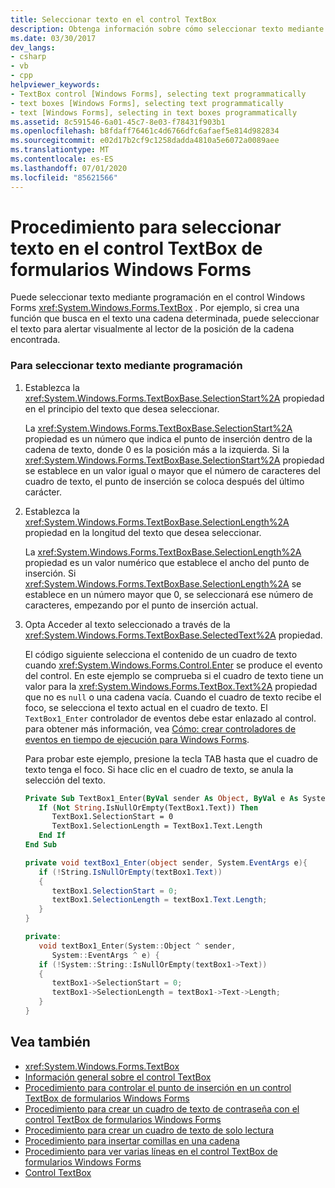 ```yaml
---
title: Seleccionar texto en el control TextBox
description: Obtenga información sobre cómo seleccionar texto mediante programación en el control TextBox Windows Forms. Obtenga también información sobre cómo alertar visualmente al lector de la posición de la cadena encontrada.
ms.date: 03/30/2017
dev_langs:
- csharp
- vb
- cpp
helpviewer_keywords:
- TextBox control [Windows Forms], selecting text programmatically
- text boxes [Windows Forms], selecting text programmatically
- text [Windows Forms], selecting in text boxes programmatically
ms.assetid: 8c591546-6a01-45c7-8e03-f78431f903b1
ms.openlocfilehash: b8fdaff76461c4d6766dfc6afaef5e814d982834
ms.sourcegitcommit: e02d17b2cf9c1258dadda4810a5e6072a0089aee
ms.translationtype: MT
ms.contentlocale: es-ES
ms.lasthandoff: 07/01/2020
ms.locfileid: "85621566"
---
```

# <a name="how-to-select-text-in-the-windows-forms-textbox-control"></a>Procedimiento para seleccionar texto en el control TextBox de formularios Windows Forms
Puede seleccionar texto mediante programación en el control Windows Forms <xref:System.Windows.Forms.TextBox> . Por ejemplo, si crea una función que busca en el texto una cadena determinada, puede seleccionar el texto para alertar visualmente al lector de la posición de la cadena encontrada.  
  
### <a name="to-select-text-programmatically"></a>Para seleccionar texto mediante programación  
  
1. Establezca la <xref:System.Windows.Forms.TextBoxBase.SelectionStart%2A> propiedad en el principio del texto que desea seleccionar.  
  
     La <xref:System.Windows.Forms.TextBoxBase.SelectionStart%2A> propiedad es un número que indica el punto de inserción dentro de la cadena de texto, donde 0 es la posición más a la izquierda. Si la <xref:System.Windows.Forms.TextBoxBase.SelectionStart%2A> propiedad se establece en un valor igual o mayor que el número de caracteres del cuadro de texto, el punto de inserción se coloca después del último carácter.  
  
2. Establezca la <xref:System.Windows.Forms.TextBoxBase.SelectionLength%2A> propiedad en la longitud del texto que desea seleccionar.  
  
     La <xref:System.Windows.Forms.TextBoxBase.SelectionLength%2A> propiedad es un valor numérico que establece el ancho del punto de inserción. Si <xref:System.Windows.Forms.TextBoxBase.SelectionLength%2A> se establece en un número mayor que 0, se seleccionará ese número de caracteres, empezando por el punto de inserción actual.  
  
3. Opta Acceder al texto seleccionado a través de la <xref:System.Windows.Forms.TextBoxBase.SelectedText%2A> propiedad.  
  
     El código siguiente selecciona el contenido de un cuadro de texto cuando <xref:System.Windows.Forms.Control.Enter> se produce el evento del control. En este ejemplo se comprueba si el cuadro de texto tiene un valor para la <xref:System.Windows.Forms.TextBox.Text%2A> propiedad que no es `null` o una cadena vacía. Cuando el cuadro de texto recibe el foco, se selecciona el texto actual en el cuadro de texto. El `TextBox1_Enter` controlador de eventos debe estar enlazado al control. para obtener más información, vea [Cómo: crear controladores de eventos en tiempo de ejecución para Windows Forms](../how-to-create-event-handlers-at-run-time-for-windows-forms.md).  
  
     Para probar este ejemplo, presione la tecla TAB hasta que el cuadro de texto tenga el foco. Si hace clic en el cuadro de texto, se anula la selección del texto.  
  
    ```vb  
    Private Sub TextBox1_Enter(ByVal sender As Object, ByVal e As System.EventArgs) Handles TextBox1.Enter  
       If (Not String.IsNullOrEmpty(TextBox1.Text)) Then  
          TextBox1.SelectionStart = 0  
          TextBox1.SelectionLength = TextBox1.Text.Length  
       End If  
    End Sub  
    ```  
  
    ```csharp  
    private void textBox1_Enter(object sender, System.EventArgs e){  
       if (!String.IsNullOrEmpty(textBox1.Text))  
       {  
          textBox1.SelectionStart = 0;  
          textBox1.SelectionLength = textBox1.Text.Length;  
       }  
    }  
    ```  
  
    ```cpp  
    private:  
       void textBox1_Enter(System::Object ^ sender,  
          System::EventArgs ^ e) {  
       if (!System::String::IsNullOrEmpty(textBox1->Text))  
       {  
          textBox1->SelectionStart = 0;  
          textBox1->SelectionLength = textBox1->Text->Length;  
       }  
    }  
    ```  
  
## <a name="see-also"></a>Vea también

- <xref:System.Windows.Forms.TextBox>
- [Información general sobre el control TextBox](textbox-control-overview-windows-forms.md)
- [Procedimiento para controlar el punto de inserción en un control TextBox de formularios Windows Forms](how-to-control-the-insertion-point-in-a-windows-forms-textbox-control.md)
- [Procedimiento para crear un cuadro de texto de contraseña con el control TextBox de formularios Windows Forms](how-to-create-a-password-text-box-with-the-windows-forms-textbox-control.md)
- [Procedimiento para crear un cuadro de texto de solo lectura](how-to-create-a-read-only-text-box-windows-forms.md)
- [Procedimiento para insertar comillas en una cadena](how-to-put-quotation-marks-in-a-string-windows-forms.md)
- [Procedimiento para ver varias líneas en el control TextBox de formularios Windows Forms](how-to-view-multiple-lines-in-the-windows-forms-textbox-control.md)
- [Control TextBox](textbox-control-windows-forms.md)
